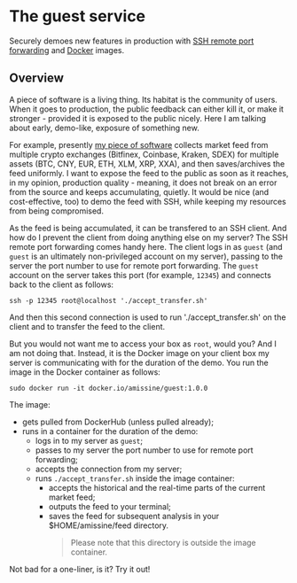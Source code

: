# The guest service

Securely demoes new features in production with [SSH remote port forwarding](https://www.ssh.com/ssh/tunneling/example) and [Docker](https://www.docker.com/) images. 

## Overview

A piece of software is a living thing. Its habitat is the community of users. When it goes to production, the public feedback can either kill it, or make it stronger - provided it is  exposed to the public nicely. Here I am talking about early, demo-like, exposure of something new.

For example, presently [my piece of software](https://docs.google.com/document/d/11oG00Nvn6vcFC2AemFmSkZNp0trEFrUHxL0IrkGR45c/ "the ALI project") collects market feed from multiple crypto exchanges (Bitfinex, Coinbase, Kraken, SDEX) for multiple assets (BTC, CNY, EUR, ETH, XLM, XRP, XXA), and then saves/archives the feed uniformly. I want to expose the feed to the public as soon as it reaches, in my opinion, production quality - meaning, it does not break on an error from the source and keeps accumulating, quietly. It would be nice (and cost-effective, too) to demo the feed with SSH, while keeping my resources from being compromised.

As the feed is being accumulated, it can be transfered to an SSH client. And how do I prevent the client from doing anything else on my server? The SSH remote port forwarding comes handy here. The client logs in as `guest` (and `guest` is an ultimately non-privileged account on my server), passing to the server the port number to use for remote port forwarding. The `guest` account on the server takes this port (for example, `12345`) and connects back to the client as follows:

```
ssh -p 12345 root@localhost './accept_transfer.sh'
```

And then this second connection is used to run './accept_transfer.sh' on the client and to transfer the feed to the client.

But you would not want me to access your box as `root`, would you? And I am not doing that. Instead, it is the Docker image on your client box my server is communicating with for the duration of the demo. You run the image in the Docker container as follows:

```
sudo docker run -it docker.io/amissine/guest:1.0.0
```

The image:
- gets pulled from DockerHub (unless pulled already);
- runs in a container for the duration of the demo:
  - logs in to my server as `guest`;
  - passes to my server the port number to use for remote port forwarding;
  - accepts the connection from my server;
  - runs `./accept_transfer.sh` inside the image container:
    - accepts the historical and the real-time parts of the current market feed;
    - outputs the feed to your terminal;
    - saves the feed for subsequent analysis in your $HOME/amissine/feed directory.
      > Please note that this directory is outside the image container.

Not bad for a one-liner, is it? Try it out!
